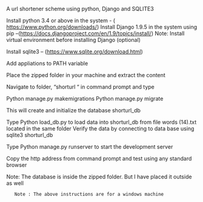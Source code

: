 A url shortener scheme using python, Django and SQLITE3

Install python 3.4 or above in the system - ( https://www.python.org/downloads/)
Install Django 1.9.5 in the system using pip –(https://docs.djangoproject.com/en/1.9/topics/install/)
Note: Install virtual environment before installing Django (optional)

Install sqlite3 – (https://www.sqlite.org/download.html)

Add appliations to PATH variable

Place the zipped folder in your machine and extract the content

Navigate to folder, “shorturl “ in command prompt and type

Python manage.py makemigrations
Python manage.py migrate

This will create and initialize the database shorturl_db

Type Python load_db.py to load data into shorturl_db from file words (14).txt located in the same folder
Verify the data by connecting to data base using sqlite3 shorturl_db

Type Python manage.py runserver to start the development server

Copy the http address from command prompt and test using any standard browser

Note: The database is inside the zipped folder. But I have placed it outside as well

       Note : The above instructions are for a windows machine
